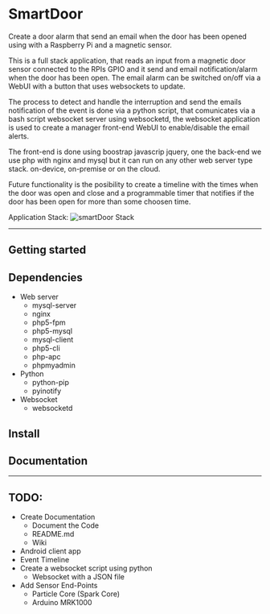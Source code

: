 # SmartDoor


Create a door alarm that send an email when the door has been opened using with a Raspberry Pi and a magnetic sensor.

This is a full stack application, that reads an input from a magnetic door sensor connected to the RPIs GPIO and it send and email notification/alarm when the door has been open. The email alarm can be switched on/off via a WebUI with a button that uses websockets to update.

The process to detect and handle the interruption and send the emails notification of the event is done via a python script, that comunicates via a bash script websocket server using websocketd, the websocket application is used to create a manager front-end WebUI to enable/disable the email alerts.

The front-end is done using boostrap javascrip jquery, one the back-end we use php with nginx and mysql but it can run on any other web server type stack. on-device, on-premise or on the cloud.

Future functionality is the posibility to create a timeline with the times when the door was open and close and a programmable timer that notifies if the door has been open for more than some choosen time.

Application Stack:
![smartDoor Stack](https://lh3.googleusercontent.com/-eS_gmuHFmh0/V5cMVSXL_VI/AAAAAAAAOBA/0yW3_tJ7MmUzcG0SJDcIWlD0T-9Ha1e8QCLcB/s0/stack.png "SmartDoor Stack")


-----------------------------------------------------------




Getting started
-----------------------------------------------------------
Dependencies
-----------------------------------------------------------
- Web server
	- mysql-server
	- nginx
	- php5-fpm
	- php5-mysql
	- mysql-client
	- php5-cli
	- php-apc
	- phpmyadmin
- Python
	- python-pip
	- pyinotify
- Websocket
	- websocketd

Install
-----------------------------------------------------------

Documentation
-----------------------------------------------------------

-----------------------------------------------------------
TODO:
-----------------------------------------------------------
 - Create Documentation
	 - Document the Code
	 - README.md
	 - Wiki
 - Android client app
 - Event Timeline
 - Create a websocket script using python
 	 - Websocket with a JSON file
 - Add Sensor End-Points
	 - Particle Core (Spark Core)
	 - Arduino MRK1000
